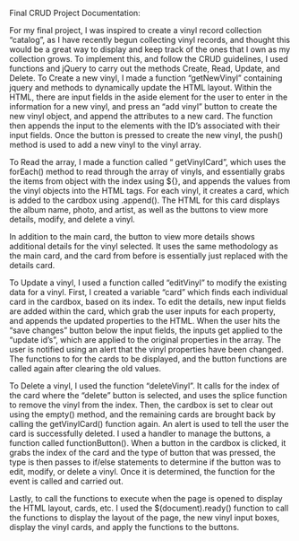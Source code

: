 Final CRUD Project Documentation: 

For my final project, I was inspired to create a vinyl record collection “catalog”, as I have recently begun collecting vinyl records, and thought this would be a great way to display and keep track of the ones that I own as my collection grows. 
To implement this, and follow the CRUD guidelines, I used functions and jQuery to carry out the methods Create, Read, Update, and Delete.
To Create a new vinyl, I made a function “getNewVinyl” containing jquery and methods to dynamically update the HTML layout. Within the HTML, there are input fields in the aside element for the user to enter in the information for a new vinyl, and press an “add vinyl” button to create the new vinyl object, and append the attributes to a new card. The function then appends the input to the elements with the ID’s associated with their input fields. Once the button is pressed to create the new vinyl, the push() method is used to add a new vinyl to the vinyl array.
  
To Read the array, I made a function called “ getVinylCard”, which uses the forEach() method to read through the array of vinyls, and essentially grabs the items from object with the index using ${}, and appends the values from the vinyl objects into the HTML tags. For each vinyl, it creates a card, which is added to the cardbox using .append(). The HTML for this card displays the album name, photo, and artist, as well as the buttons to view more details, modify, and delete a vinyl.
  
In addition to the main card, the button to view more details shows additional details for the vinyl selected. It uses the same methodology as the main card, and the card from before is essentially just replaced with the details card.
  
To Update a vinyl, I used a function called “editVinyl” to modify the existing data for a vinyl. First, I created a variable “card” which finds each individual card in the cardbox, based on its index. To edit the details, new input fields are added within the card, which grab the user inputs for each property, and appends the updated properties to the HTML. When the user hits the “save changes” button below the input fields, the inputs get applied to the “update id’s”, which are applied to the original properties in the array. The user is notified using an alert that the vinyl properties have been changed. The functions to for the cards to be displayed, and the button functions are called again after clearing the old values.
 
To Delete a vinyl, I used the function “deleteVinyl”. It calls for the index of the card where the “delete” button is selected, and uses the splice function to remove the vinyl from the index. Then, the cardbox is set to clear out using the empty() method, and the remaining cards are brought back by calling the getVinylCard() function again. An alert is used to tell the user the card is successfully deleted. 
I used a handler to manage the buttons, a function called functionButton(). When a button in the cardbox is clicked, it grabs the index of the card and the type of button that was pressed, the type is then passes to if/else statements to determine if the button was to edit, modify, or delete a vinyl. Once it is determined, the function for the event is called and carried out. 
 
Lastly, to call the functions to execute when the page is opened to display the HTML layout, cards, etc. I used  the $(document).ready() function to call the functions to display the layout of the page, the new vinyl input boxes, display the vinyl cards, and apply the functions to the buttons. 
